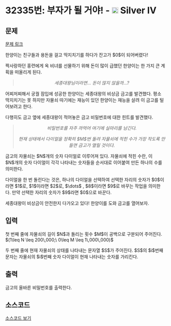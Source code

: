 # 32335번: 부자가 될 거야! - <img src="https://static.solved.ac/tier_small/7.svg" style="height:20px" /> Silver IV

<!-- performance -->

<!-- 문제 제출 후 깃허브에 푸시를 했을 때 제출한 코드의 성능이 입력될 공간입니다.-->

<!-- end -->

## 문제

[문제 링크](https://boj.kr/32335)


<p>한양이는 친구들과 용돈을 걸고 딱지치기를 하다가 잔고가 $0$이 되어버렸다!</p>

<p>짝사랑하던 홍련에게 옥 비녀를 선물하기 위해 돈이 많이 급했던 한양이는 한 가지 큰 계획을 떠올리게 된다.</p>

<blockquote>
<p style="text-align: center;"><em>세종대왕님이라면... 돈이 많지 않을까...?</em></p>
</blockquote>

<p>어찌저찌해서 궁궐 잠입에 성공한 한양이는 세종대왕의 비상금 금고를 발견했다. 평소 딱지치기는 못 하지만 자물쇠 따기에는 재능이 있던 한양이는 재능을 살려 이 금고를 털어보려고 한다.</p>

<p>다행히도 금고 옆에 세종대왕이 적어놓은 금고 비밀번호에 대한 힌트를 발견했다.</p>

<blockquote>
<p style="text-align: center;"><em>비밀번호를 자주 까먹어 여기에 실마리를 남긴다.</em></p>

<p style="text-align: center;"><em>현재 상태에서 다이얼을 정확히 $M$번 돌려 자물쇠에 적힌 수가 가장 작도록 만들면 금고가 열릴 것이다.</em></p>
</blockquote>

<p>금고의 자물쇠는 $N$개의 숫자 다이얼로 이루어져 있다. 자물쇠에 적힌 수란, 이 $N$개의 숫자 다이얼이 각각 나타내는 숫자들을 순서대로 이어붙여 만든 하나의 수를 의미한다.</p>

<p>다이얼을 한 번 돌린다는 것은, 하나의 다이얼을 선택하여 선택한 자리의 숫자가 $0$이라면 $1$로, $1$이라면 $2$로, $\dots$ , $8$이라면 $9$로 바꾸는 작업을 의미한다. 만약 선택한 자리의 숫자가 $9$라면 $0$으로 바꾼다.</p>

<p>세종대왕이 비상금이 안전한지 다가오고 있다! 한양이를 도와 금고를 열어보자.</p>



## 입력


<p>첫 번째 줄에 자물쇠의 길이 $N$과 돌리는 횟수 $M$이 공백으로 구분되어 주어진다. $(1\leq N \leq 200\,000;\ 0\leq M \leq 1\,000\,000)$</p>

<p>두 번째 줄에 현재 자물쇠의 상태를 나타내는 문자열 $S$가 주어진다. $S$의 $i$번째 문자는 자물쇠의 $i$번째 숫자 다이얼이 현재 나타내는 숫자를 가리킨다.</p>



## 출력


<p>금고의 올바른 비밀번호를 출력한다.</p>



## 소스코드

[소스코드 보기](부자가%20될%20거야!.py)